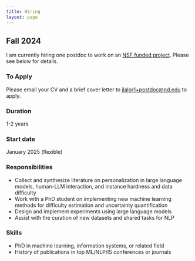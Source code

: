 ```yaml
---
title: Hiring
layout: page
---
```



## Fall 2024

I am currently hiring one postdoc to work on an [NSF funded project](https://www.nsf.gov/awardsearch/showAward?AWD_ID=2403438&HistoricalAwards=false). 
Please see below for details. 


### To Apply 

Please email your CV and a brief cover letter to jlalor1+postdoc@nd.edu to apply.


### Duration

1-2 years

### Start date

January 2025 (flexible)


### Responsibilities

- Collect and synthesize literature on personalization in large language
models, human-LLM interaction, and instance hardness and data difficulty
- Work with a PhD student on implementing new machine learning methods
for difficulty estimation and uncertainty quantification
- Design and implement experiments using large language models 
- Assist with the curation of new datasets and shared tasks for NLP

### Skills

- PhD in machine learning, information systems, or related field
- History of publications in top ML/NLP/IS conferences or journals
